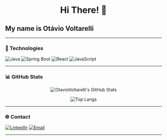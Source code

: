 <h1 align="center">Hi There! 👋</h1>

## My name is Otávio Voltarelli

---

### 🔧 Technologies

![Java](https://img.shields.io/badge/Java-ED8B00?style=for-the-badge&logo=java&logoColor=white)
![Spring Boot](https://img.shields.io/badge/Spring_Boot-6DB33F?style=for-the-badge&logo=spring-boot&logoColor=white)
![React](https://img.shields.io/badge/React-20232A?style=for-the-badge&logo=react&logoColor=61DAFB)
![JavaScript](https://img.shields.io/badge/JavaScript-F7DF1E?style=for-the-badge&logo=javascript&logoColor=black)

---

### 📊 GitHub Stats

<div align="center">

![OtavioVoltarelli's GitHub Stats](https://github-readme-stats.vercel.app/api?username=OtavioVoltarelli&show_icons=true&theme=radical&count_private=true)

![Top Langs](https://github-readme-stats.vercel.app/api/top-langs/?username=OtavioVoltarelli&layout=compact&theme=radical)

</div>

---

### 🌐 Contact

[![LinkedIn](https://img.shields.io/badge/-LinkedIn-0077B5?style=for-the-badge&logo=linkedin&logoColor=white)](https://www.linkedin.com/in/otaviovoltarelli)
[![Email](https://img.shields.io/badge/-Email-D14836?style=for-the-badge&logo=gmail&logoColor=white)](mailto:otavio.voltarelli@hotmail.com)

---
